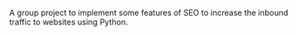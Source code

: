 A group project to implement some features of SEO to increase the inbound traffic to websites using Python.
